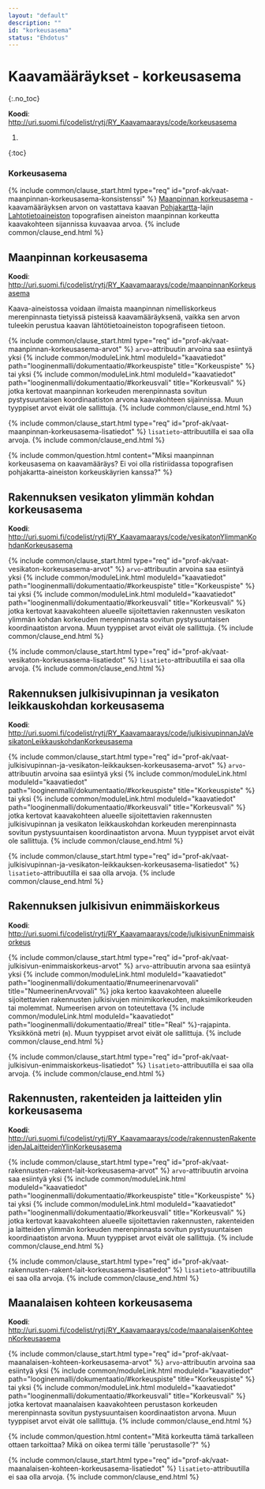```yaml
---
layout: "default"
description: ""
id: "korkeusasema"
status: "Ehdotus"
---
```

# Kaavamääräykset - korkeusasema
{:.no_toc}

**Koodi**: <http://uri.suomi.fi/codelist/rytj/RY_Kaavamaarays/code/korkeusasema>

1. 
{:toc}

### Korkeusasema

{% include common/clause_start.html type="req" id="prof-ak/vaat-maanpinnan-korkeusasema-konsistenssi" %}
[Maanpinnan korkeusasema](#maanpinnan-korkeusasema) -kaavamääräyksen arvon on vastattava kaavan [Pohjakartta](http://uri.suomi.fi/codelist/rytj/RY_LahtotietoaineistonLaji/code/11)-lajin [Lahtotietoaineiston](../../looginenmallin/dokumentaatio/#lahtotietoaineisto) topografisen aineiston maanpinnan korkeutta kaavakohteen sijannissa kuvaavaa arvoa.
{% include common/clause_end.html %}

## Maanpinnan korkeusasema
**Koodi**: <http://uri.suomi.fi/codelist/rytj/RY_Kaavamaarays/code/maanpinnanKorkeusasema>

Kaava-aineistossa voidaan ilmaista maanpinnan nimelliskorkeus merenpinnasta tietyissä pisteissä kaavamääräyksenä, vaikka sen arvon tuleekin perustua kaavan lähtötietoaineiston topografiseen tietoon.

{% include common/clause_start.html type="req" id="prof-ak/vaat-maanpinnan-korkeusasema-arvot" %}
```arvo```-attribuutin arvoina saa esiintyä yksi {% include common/moduleLink.html moduleId="kaavatiedot" path="looginenmalli/dokumentaatio/#korkeuspiste" title="Korkeuspiste" %} tai yksi {% include common/moduleLink.html moduleId="kaavatiedot" path="looginenmalli/dokumentaatio/#korkeusvali" title="Korkeusvali" %} jotka kertovat maanpinnan korkeuden merenpinnasta sovitun pystysuuntaisen koordinaatiston arvona kaavakohteen sijainnissa. Muun tyyppiset arvot eivät ole sallittuja.
{% include common/clause_end.html %}

{% include common/clause_start.html type="req" id="prof-ak/vaat-maanpinnan-korkeusasema-lisatiedot" %}
```lisatieto```-attribuutilla ei saa olla arvoja.
{% include common/clause_end.html %}

{% include common/question.html content="Miksi maanpinnan korkeusasema on kaavamääräys? Ei voi olla ristiriidassa topografisen pohjakartta-aineiston korkeuskäyrien kanssa?" %}

## Rakennuksen vesikaton ylimmän kohdan korkeusasema
**Koodi**: <http://uri.suomi.fi/codelist/rytj/RY_Kaavamaarays/code/vesikatonYlimmanKohdanKorkeusasema>

{% include common/clause_start.html type="req" id="prof-ak/vaat-vesikaton-korkeusasema-arvot" %}
```arvo```-attribuutin arvoina saa esiintyä yksi {% include common/moduleLink.html moduleId="kaavatiedot" path="looginenmalli/dokumentaatio/#korkeuspiste" title="Korkeuspiste" %} tai yksi {% include common/moduleLink.html moduleId="kaavatiedot" path="looginenmalli/dokumentaatio/#korkeusvali" title="Korkeusvali" %} jotka kertovat kaavakohteen alueelle sijoitettavien rakennusten vesikaton ylimmän kohdan korkeuden merenpinnasta sovitun pystysuuntaisen koordinaatiston arvona. Muun tyyppiset arvot eivät ole sallittuja.
{% include common/clause_end.html %}

{% include common/clause_start.html type="req" id="prof-ak/vaat-vesikaton-korkeusasema-lisatiedot" %}
```lisatieto```-attribuutilla ei saa olla arvoja.
{% include common/clause_end.html %}

## Rakennuksen julkisivupinnan ja vesikaton leikkauskohdan korkeusasema
**Koodi**: <http://uri.suomi.fi/codelist/rytj/RY_Kaavamaarays/code/julkisivupinnanJaVesikatonLeikkauskohdanKorkeusasema>

{% include common/clause_start.html type="req" id="prof-ak/vaat-julkisivupinnan-ja-vesikaton-leikkauksen-korkeusasema-arvot" %}
```arvo```-attribuutin arvoina saa esiintyä yksi {% include common/moduleLink.html moduleId="kaavatiedot" path="looginenmalli/dokumentaatio/#korkeuspiste" title="Korkeuspiste" %} tai yksi {% include common/moduleLink.html moduleId="kaavatiedot" path="looginenmalli/dokumentaatio/#korkeusvali" title="Korkeusvali" %} jotka kertovat kaavakohteen alueelle sijoitettavien rakennusten julkisivupinnan ja vesikaton leikkauskohdan korkeuden merenpinnasta sovitun pystysuuntaisen koordinaatiston arvona. Muun tyyppiset arvot eivät ole sallittuja.
{% include common/clause_end.html %}

{% include common/clause_start.html type="req" id="prof-ak/vaat-julkisivupinnan-ja-vesikaton-leikkauksen-korkeusasema-lisatiedot" %}
```lisatieto```-attribuutilla ei saa olla arvoja.
{% include common/clause_end.html %}

## Rakennuksen julkisivun enimmäiskorkeus
**Koodi**: <http://uri.suomi.fi/codelist/rytj/RY_Kaavamaarays/code/julkisivunEnimmaiskorkeus>

{% include common/clause_start.html type="req" id="prof-ak/vaat-julkisivun-enimmaiskorkeus-arvot" %}
```arvo```-attribuutin arvona saa esiintyä yksi {% include common/moduleLink.html moduleId="kaavatiedot" path="looginenmalli/dokumentaatio/#numeerinenarvovali" title="NumeerinenArvovali" %} joka kertoo kaavakohteen alueelle sijoitettavien rakennusten julkisivujen minimikorkeuden, maksimikorkeuden tai molemmat. Numeerisen arvon on toteutettava {% include common/moduleLink.html moduleId="kaavatiedot" path="looginenmalli/dokumentaatio/#real" title="Real" %}-rajapinta. Yksikkönä metri (```m```). Muun tyyppiset arvot eivät ole sallittuja.
{% include common/clause_end.html %}

{% include common/clause_start.html type="req" id="prof-ak/vaat-julkisivun-enimmaiskorkeus-lisatiedot" %}
```lisatieto```-attribuutilla ei saa olla arvoja.
{% include common/clause_end.html %}

## Rakennusten, rakenteiden ja laitteiden ylin korkeusasema
**Koodi**: <http://uri.suomi.fi/codelist/rytj/RY_Kaavamaarays/code/rakennustenRakenteidenJaLaitteidenYlinKorkeusasema>

{% include common/clause_start.html type="req" id="prof-ak/vaat-rakennusten-rakent-lait-korkeusasema-arvot" %}
```arvo```-attribuutin arvoina saa esiintyä yksi {% include common/moduleLink.html moduleId="kaavatiedot" path="looginenmalli/dokumentaatio/#korkeuspiste" title="Korkeuspiste" %} tai yksi {% include common/moduleLink.html moduleId="kaavatiedot" path="looginenmalli/dokumentaatio/#korkeusvali" title="Korkeusvali" %} jotka kertovat kaavakohteen alueelle sijoitettavien rakennusten, rakenteiden ja laitteiden ylimmän korkeuden merenpinnasta sovitun pystysuuntaisen koordinaatiston arvona. Muun tyyppiset arvot eivät ole sallittuja.
{% include common/clause_end.html %}

{% include common/clause_start.html type="req" id="prof-ak/vaat-rakennusten-rakent-lait-korkeusasema-lisatiedot" %}
```lisatieto```-attribuutilla ei saa olla arvoja.
{% include common/clause_end.html %}

## Maanalaisen kohteen korkeusasema
**Koodi**: <http://uri.suomi.fi/codelist/rytj/RY_Kaavamaarays/code/maanalaisenKohteenKorkeusasema>

{% include common/clause_start.html type="req" id="prof-ak/vaat-maanalaisen-kohteen-korkeusasema-arvot" %}
```arvo```-attribuutin arvoina saa esiintyä yksi {% include common/moduleLink.html moduleId="kaavatiedot" path="looginenmalli/dokumentaatio/#korkeuspiste" title="Korkeuspiste" %} tai yksi {% include common/moduleLink.html moduleId="kaavatiedot" path="looginenmalli/dokumentaatio/#korkeusvali" title="Korkeusvali" %} jotka kertovat maanalaisen kaavakohteen perustason korkeuden merenpinnasta sovitun pystysuuntaisen koordinaatiston arvona. Muun tyyppiset arvot eivät ole sallittuja.
{% include common/clause_end.html %}

{% include common/question.html content="Mitä korkeutta tämä tarkalleen ottaen tarkoittaa? Mikä on oikea termi tälle 'perustasolle'?" %}

{% include common/clause_start.html type="req" id="prof-ak/vaat-maanalaisen-kohteen-korkeusasema-lisatiedot" %}
```lisatieto```-attribuutilla ei saa olla arvoja.
{% include common/clause_end.html %}
